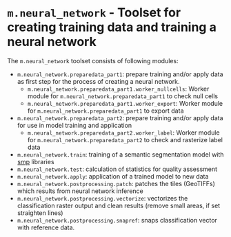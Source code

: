 # `m.neural_network` - Toolset for creating training data and training a neural network

The `m.neural_network` toolset consists of following modules:
* `m.neural_network.preparedata_part1`: prepare training and/or apply data as first step for the process of creating a neural network.
  * `m.neural_network.preparedata_part1.worker_nullcells`: Worker module for `m.neural_network.preparedata_part1` to check null cells
  * `m.neural_network.preparedata_part1.worker_export`: Worker module for `m.neural_network.preparedata_part1` to export data
* `m.neural_network.preparedata_part2`: prepare training and/or apply data for use in model training and application
  * `m.neural_network.preparedata_part2.worker_label`: Worker module for `m.neural_network.preparedata_part2` to check and rasterize label data
* `m.neural_network.train`: training of a semantic segmentation model with [smp](https://pypi.org/project/segmentation-models-pytorch/) libraries
* `m.neural_network.test`: calculation of statistics for quality assessment
* `m.neural_network.apply`: application of a trained model to new data
* `m.neural_network.postprocessing.patch`: patches the tiles (GeoTIFFs) which results from neural network inference
* `m.neural_network.postprocessing.vectorize`: vectorizes the classification raster output and clean results (remove small areas, if set straighten lines)
* `m.neural_network.postprocessing.snapref`: snaps classification vector with reference data.
